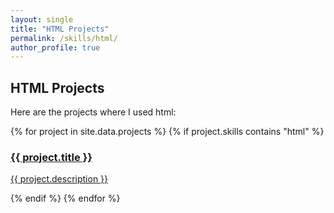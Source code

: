 ```yaml
---
layout: single
title: "HTML Projects"
permalink: /skills/html/
author_profile: true
---
```


## HTML Projects

Here are the projects where I used html:

<div class="skills-grid">
  {% for project in site.data.projects %}
    {% if project.skills contains "html" %}
      <div class="tile">
        <a href="{{ project.url }}">
          <h3>{{ project.title }}</h3>
          <p>{{ project.description }}</p>
        </a>
      </div>
    {% endif %}
  {% endfor %}
</div>
